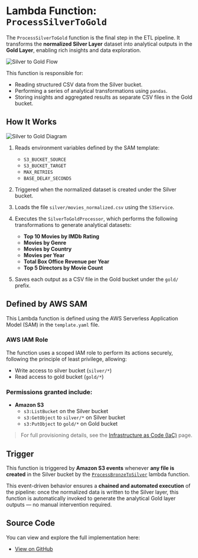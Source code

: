 # Lambda Function: `ProcessSilverToGold`

The `ProcessSilverToGold` function is the final step in the ETL pipeline. It transforms the **normalized Silver Layer** dataset into analytical outputs in the **Gold Layer**, enabling rich insights and data exploration.

![Silver to Gold Flow](/images/ProcessSilverToGold.png)

This function is responsible for:

- Reading structured CSV data from the Silver bucket.
- Performing a series of analytical transformations using `pandas`.
- Storing insights and aggregated results as separate CSV files in the Gold bucket.

## How It Works

![Silver to Gold Diagram](/images/diag-silverToGold.png)

1. Reads environment variables defined by the SAM template:
   - `S3_BUCKET_SOURCE`
   - `S3_BUCKET_TARGET`
   - `MAX_RETRIES`
   - `BASE_DELAY_SECONDS`

2. Triggered when the normalized dataset is created under the Silver bucket.

3. Loads the file `silver/movies_normalized.csv` using the `S3Service`.

4. Executes the `SilverToGoldProcessor`, which performs the following transformations to generate analytical datasets:
   - **Top 10 Movies by IMDb Rating**
   - **Movies by Genre**
   - **Movies by Country**
   - **Movies per Year**
   - **Total Box Office Revenue per Year**
   - **Top 5 Directors by Movie Count**

5. Saves each output as a CSV file in the Gold bucket under the `gold/` prefix.

## Defined by AWS SAM

This Lambda function is defined using the AWS Serverless Application Model (SAM) in the `template.yaml` file.

### AWS IAM Role

The function uses a scoped IAM role to perform its actions securely, following the principle of least privilege, allowing:

- Write access to silver bucket (`silver/*`)
- Read access to gold bucket (`gold/*`)

### Permissions granted include:

- **Amazon S3**
  - `s3:ListBucket` on the Silver bucket
  - `s3:GetObject` to `silver/*` on Silver bucket
  - `s3:PutObject` to `gold/*` on Gold bucket

> For full provisioning details, see the [Infrastructure as Code (IaC)](/guide/projectAspects/iac.md) page.

## Trigger
This function is triggered by **Amazon S3 events** whenever **any file is created** in the Silver bucket by the [`ProcessBronzeToSilver`](/guide/projectComponents/lambdas/ProcessBronzeToSilver.md) lambda function.

This event-driven behavior ensures a **chained and automated execution** of the pipeline: once the normalized data is written to the Silver layer, this function is automatically invoked to generate the analytical Gold layer outputs — no manual intervention required.

## Source Code
You can view and explore the full implementation here:
- [View on GitHub](https://github.com/PauloDalsoto/imdb-serverless-etl/blob/main/lambdas/process_silver_to_gold/process_silver_to_gold.py)
